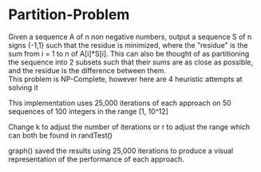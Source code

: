 # Partition-Problem
Given a sequence A of n non negative numbers, output a sequence S of n signs {-1,1} such that the residue is minimized, where the "residue" is the sum from i = 1 to n of A[i]*S[i].  This can also be thought of as partitioning the sequence into 2 subsets such that their sums are as close as possible, and the residue is the difference between them.  
This problem is NP-Complete, however here are 4 heuristic attempts at solving it

This implementation uses 25,000 iterations of each approach on 50 sequences of 100 integers in the range [1, 10^12]

Change k to adjust the number of iterations or r to adjust the range which can both be found in randTest()

graph() saved the results using 25,000 iterations to produce a visual representation of the performance of each approach.
